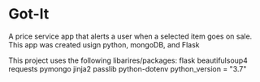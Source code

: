 # Got-It
A price service app that alerts a user when a selected item goes on sale. This app was created usign python, mongoDB, and Flask

This project uses the following libarires/packages:
flask
beautifulsoup4
requests
pymongo
jinja2
passlib
python-dotenv
python_version = "3.7"
